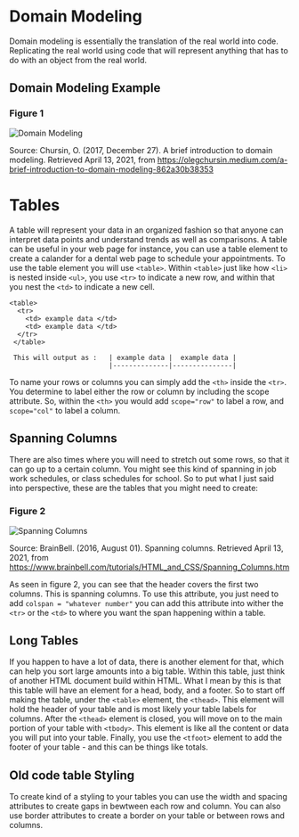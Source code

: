 # Domain Modeling # 

Domain modeling is essentially the translation of the real world into code. Replicating the real world using code that will represent anything that has to do with an object from the real world. 

## Domain Modeling Example ## 

### Figure 1 ### 
![Domain Modeling](https://miro.medium.com/max/700/1*kM41O4gBK3BvXI0870A_kA.jpeg)

Source: Chursin, O. (2017, December 27). A brief introduction to domain modeling. Retrieved April 13, 2021, from https://olegchursin.medium.com/a-brief-introduction-to-domain-modeling-862a30b38353

# Tables # 
A table will represent your data in an organized fashion so that anyone can interpret data points and understand trends as well as comparisons. A table can be useful in your web page for instance, you can use a table element to create a calander for a dental web page to schedule your appointments. To use the table element you will use `<table>`. Within `<table>` just like how `<li>` is nested inside `<ul>`, you use `<tr>` to indicate a new row, and within that you nest the `<td>` to indicate a new cell. 

    <table> 
      <tr> 
        <td> example data </td> 
        <td> example data </td> 
      </tr> 
     </table> 
     
     This will output as :   | example data |  example data |
                             |--------------|---------------|
                             
To name your rows or columns you can simply add the `<th>` inside the `<tr>`. You determine to label either the row or column by including the scope attribute. So, within the `<th>` you would add `scope="row"` to label a row, and `scope="col"` to label a column. 
 
## Spanning Columns ## 
There are also times where you will need to stretch out some rows, so that it can go up to a certain column. You might see this kind of spanning in job work schedules, or class schedules for school. So to put what I just said into perspective, these are the tables that you might need to create: 

### Figure 2 ###
![Spanning Columns](https://www.brainbell.com/tutorials/HTML_and_CSS/images/0131855867/graphics/04fig12.gif;423381)

Source: BrainBell. (2016, August 01). Spanning columns. Retrieved April 13, 2021, from https://www.brainbell.com/tutorials/HTML_and_CSS/Spanning_Columns.htm

As seen in figure 2, you can see that the header covers the first two columns. This is spanning columns. To use this attribute, you just need to add `colspan = "whatever number"` you can add this attribute into wither the `<tr>` or the `<td>` to where you want the span happening within a table. 

## Long Tables ## 
If you happen to have a lot of data, there is another element for that, which can help you sort large amounts into a big table. Within this table, just think of another HTML document build within HTML. What I mean by this is that this table will have an element for a head, body, and a footer. So to start off making the table, under the `<table>` element, the `<thead>`. This element will hold the header of your table and is most likely your table labels for columns. 
After the `<thead>` element is closed, you will move on to the main portion of your table with `<tbody>`. This element is like all the content or data you will put into your table. Finally, you use the `<tfoot>` element to add the footer of your table - and this can be things like totals.

## Old code table Styling ## 
To create kind of a styling to your tables you can use the width and spacing attributes to create gaps in bewtween each row and column. You can also use border attributes to create a border on your table or between rows and columns. 




